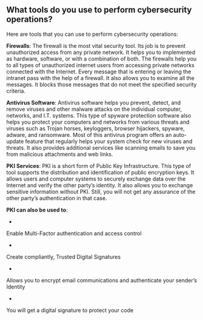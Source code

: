 ## What tools do you use to perform cybersecurity operations?

Here are tools that you can use to perform cybersecurity operations:

**Firewalls**:
The firewall is the most vital security tool. Its job is to prevent unauthorized access from any private network. It helps you to implemented as hardware, software, or with a combination of both. The firewalls help you to all types of unauthorized internet users from accessing private networks connected with the Internet.
Every message that is entering or leaving the intranet pass with the help of a firewall. It also allows you to examine all the messages. It blocks those messages that do not meet the specified security criteria.

**Antivirus Software**:
Antivirus software helps you prevent, detect, and remove viruses and other malware attacks on the individual computer, networks, and I.T. systems. This type of spyware protection software also helps you protect your computers and networks from various threats and viruses such as Trojan horses, keyloggers, browser hijackers, spyware, adware, and ransomware.
Most of this antivirus program offers an auto-update feature that regularly helps your system check for new viruses and threats. It also provides additional services like scanning emails to save you from malicious attachments and web links.

**PKI Services**:
PKI is a short form of Public Key Infrastructure. This type of tool supports the distribution and identification of public encryption keys. It allows users and computer systems to securely exchange data over the Internet and verify the other party’s identity. It also allows you to exchange sensitive information without PKI. Still, you will not get any assurance of the other party’s authentication in that case.

**PKI can also be used to**:


- 
Enable Multi-Factor authentication and access control

- 
Create compliantly, Trusted Digital Signatures


- 
Allows you to encrypt email communications and authenticate your sender’s Identity


- 
You will get a digital signature to protect your code